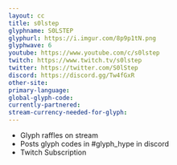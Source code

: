 ```yaml
---
layout: cc
title: s0lstep
glyphname: S0LSTEP
glyphurl: https://i.imgur.com/8p9p1tN.png
glyphwave: 6
youtube: https://www.youtube.com/c/s0lstep
twitch: https://www.twitch.tv/s0lstep
twitter: https://twitter.com/S0lStep
discord: https://discord.gg/Tw4fGxR
other-site: 
primary-language: 
global-glyph-code: 
currently-partnered: 
stream-currency-needed-for-glyph: 
---
```

* Glyph raffles on stream
* Posts glyph codes in #glyph_hype in discord
* Twitch Subscription
